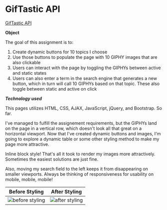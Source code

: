 # GifTastic API
[GifTastic API](https://green64.github.io/GifTastic-API/)

**Object**

The goal of this assignment is to:
1. Create dynamic buttons for 10 topics I choose
1. Use those buttons to populate the page with 10 GIPHY images that are also clickable
1. Users can interact with the page by toggling the GIPHYs between active and static states
1. Users can also enter a term in the search engine that generates a new button, which in turn will call 10 GIPHYs based on that topic. These also toggle between static and active on click

***Technology used***

This pages utilizes HTML, CSS, AJAX, JavaScript, jQuery, and Bootstrap. So far. 

I've managed to fulfill the assignement requirements, but the GIPHYs land on the page in a vertical row, which doesn't look all that great on a horizontal viewport. Now that I've created dynamic buttons and images, I'm going to explore a dynamic table or some other styling method to make my page more attractive.  

Inline block style! That's all it took to render my images more attractively. Sometimes the easiest solutions are just fine. 

Also, moving my search field to the left keeps it from disappearing on smaller viewports. Always be thinking of responsiveness for usability on mobile, mobile, mobile!


Before Styling | After Styling
------------ | -------------
![before styling](https://green64.github.io/GifTastic-API/assets/images/page_before_style.png) | ![after styling](https://green64.github.io/GifTastic-API/assets/images/page_with_style.png)

